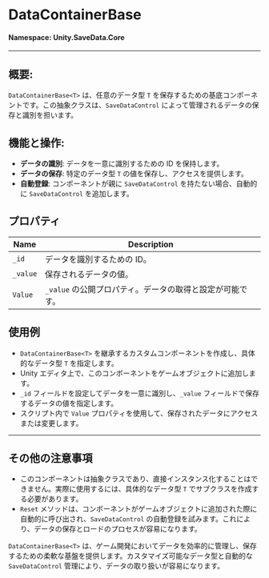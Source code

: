 ﻿# DataContainerBase<T>

#### **Namespace**: Unity.SaveData.Core
---

## 概要:
`DataContainerBase<T>` は、任意のデータ型 `T` を保存するための基底コンポーネントです。この抽象クラスは、`SaveDataControl` によって管理されるデータの保存と識別を担います。

## 機能と操作:
- **データの識別**: データを一意に識別するための ID を保持します。
- **データの保存**: 特定のデータ型 `T` の値を保存し、アクセスを提供します。
- **自動登録**: コンポーネントが親に `SaveDataControl` を持たない場合、自動的に `SaveDataControl` を追加します。

## プロパティ
| Name | Description |
|------|-------------|
| `_id` | データを識別するための ID。 |
| `_value` | 保存されるデータの値。 |
| `Value` | `_value` の公開プロパティ。データの取得と設定が可能です。 |

## 使用例
- `DataContainerBase<T>` を継承するカスタムコンポーネントを作成し、具体的なデータ型 `T` を指定します。
- Unity エディタ上で、このコンポーネントをゲームオブジェクトに追加します。
- `_id` フィールドを設定してデータを一意に識別し、`_value` フィールドで保存するデータの値を指定します。
- スクリプト内で `Value` プロパティを使用して、保存されたデータにアクセスまたは変更します。

---
## その他の注意事項
- このコンポーネントは抽象クラスであり、直接インスタンス化することはできません。実際に使用するには、具体的なデータ型 `T` でサブクラスを作成する必要があります。
- `Reset` メソッドは、コンポーネントがゲームオブジェクトに追加された際に自動的に呼び出され、`SaveDataControl` の自動登録を試みます。これにより、データの保存とロードのプロセスが容易になります。

`DataContainerBase<T>` は、ゲーム開発においてデータを効率的に管理し、保存するための柔軟な基盤を提供します。カスタマイズ可能なデータ型と自動的な `SaveDataControl` 管理により、データの取り扱いが容易になります。


